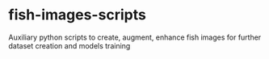 # fish-images-scripts
Auxiliary python scripts to create, augment, enhance fish images for further dataset creation and models training
